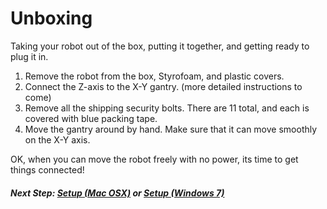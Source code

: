 # Unboxing

Taking your robot out of the box, putting it together, and getting ready to plug it in.

1. Remove the robot from the box, Styrofoam, and plastic covers.
2. Connect the Z-axis to the X-Y gantry. (more detailed instructions to come)
3. Remove all the shipping security bolts. There are 11 total, and each is covered with blue packing tape.
4. Move the gantry around by hand. Make sure that it can move smoothly on the X-Y axis.

OK, when you can move the robot freely with no power, its time to get things connected!

##### Next Step: [Setup (Mac OSX)](Setup_Mac.md) or [Setup (Windows 7)](Setup_Windows.md)
